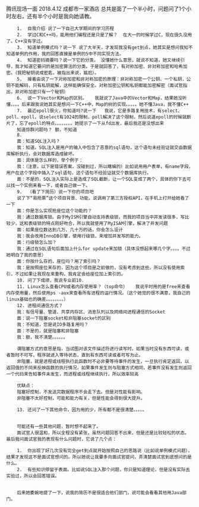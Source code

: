 腾讯现场一面  2018.4.12  成都市一家酒店
        总共是面了一个半小时，问题问了1个小时左右，还有半个小时是我向她请教。

        1.	自我介绍 说了一下自己大学期间的学习历程
        2.	学过C和C++吗，能用他们编程还是只是了解？  在大一的时候学过C，现在很久没用了。C++没有学过。
        3.	知道单例模式吗？说一下 说了大半天，才发现我没有get到点，她其实是想问我知不知道单例的作用，我的回答直接是单例的5中不同实现方法。
        4.	知道密码摘要吗？说一下它的分类。 没懂她什么意思，就说不知道，她又继续引导，我才知道它要问的是加密算法的分类。于是就回答了，有对称加密、非对称加密和哈希加密。（我把秘钥说成密匙，被指出来说，尴尬）。
        5.	接着由说了一下对称加密和非对称加密的原理：非对称加密一个公钥、一个私钥，公钥不能解码，只有私钥能解，这样能确保安全。对称加密公钥和私钥都能加密解密（面试官指出，非对称加密只有一个秘钥）
        6.	说一下Vector和Map的区别。   我就说了Java中的Vector和Map，结果她没听懂。。。。后来跟我说她其实是想问一下C++中，Map的树的实现。。。。。她不懂Java，我不懂C++
        7.	最近epoll很火，你知道吗?说一下   我说，它是多路复用技术，有select、poll、epoll，说select有1024的限制，poll解决了这个限制，然后说道epoll的时候就断片了，忘了epoll的特点。。。。。。。。她提示了一下从fd出发，最后我还是没想出来
        知道惊群问题吗？ 额，不知道
        8.
        面：知道SQL注入吗？
        我：知道。SQL注入是用户的输入中包含了恶意的sql语句，这个语句未经验证就交由数据库解析执行，会对数据库造成破坏。
        面：具体是怎么样的，举个例子：
        我：（注意，以下是错误答案，没碰到过，所以瞎编的）比如说用用户表单，有name字段，用户在这个字段中插入了sql语句，这个语句不经验证就交个数据库执行。
        面：不是的，SQL注入实际上是造成了SQL截断，让一个SQL变成了两个，具体的你下去可以找一个实例来看一下，或者自己做一下。
        9.	（看了下简历）说一下你的项目吧
        说了下“易抢票”这个项目背景、功能，说调用了第三方授权API，在手机上打开给她看了一下
        面：你是怎么实现抢座位这个功能的？
        我：通过数据库锁。由于MyISM引擎自动支持表级锁，而我的项目当中并发读很多，写比较少，这和表级锁的特点刚好吻合，所以我就使用了MyISAM引擎，解决了并发问题
        面：如果座位数达到几万、几十万的话，你会怎么设计
        我：我会改用InnoDB引擎，使用行级锁，来增加并发写的能力。
        面：行级锁怎么加？
        我：通过在SQL语句后面加上什么for update来加锁（具体没想起来哪几个字。。。。不过她明白了我的意思）
        面：你按什么存的，座位吗？用了索引吗？
        我：是按照座位来存的，因为这个项目是之前做的，没有考虑到这些，所以没有使用索引，不过如果让我现在来重构，我肯定会给座位加上索引的。
        10.	问了下成绩，我说专业前10.
        11.	Linux怎么查看CPU或者内存使用率？（top命令）   我说平时用的是free来查看内存使用量，然后使用ps -aux来查看所有进程的运行情况。（这个她觉的很不满意，我自己的linux基础也的确差。。。。。。。。）
        12.	进程间通信方式？
        我：有信号量、管道、共享内存区、消息队列以及网络间进程通信的Socket
        面：说一下阻塞socket和非阻塞socket的区别
        我：不知道，您是说IO多路复用吗？
        面：不是的，就是阻塞和非阻塞
        我：额，我不清楚。。。。。。

        谓阻塞方式的意思是指，当试图对该文件描述符进行读写时，如果当时没有东西可读，或者暂时不可写，程序就进入等待状态，直到有东西可读或者可写为止。
        非阻塞，就是进程或线程执行此函数时不必非要等待事件的发生，一旦执行肯定返回，以返回值的不同来反映函数的执行情况，如果事件发生则与阻塞方式相同，若事件没有发生则返回一个代码来告知事件未发生，而进程或线程继续执行，所以效率较高

        优缺点：
        阻塞好控制，不发送完数据程序不会走下去。但是对性能有影响。
        非阻塞不太好控制，可能和能力有关，但是性能会得到很大提升。

        13.	还问了一下其他命令，因为用的少，所有都不是很清楚。。。。。


        可能还有一些其他问题，暂时想不起来了。
        面试官人很温和，所以全程没有紧张，虽然问题回答不出来，但是还是比较轻松的状态。最后我问面试官我的表现有什么问题时，它说了几个点：

        1.	你出现了好几次没有完全get到点就开始按照自己的思路说（比如说单例模式问题），结果才发现这不是面试官想问的。所以她说让我要多向面试官提问，弄清楚面试官到底想问的是什么。
        2.	有些知识停留于表面。比如说SQL注入那个问题，你只是知道理论，但是没有实际去实验过，所以会回答错误。


        后来她委婉地提了一下，说我的简历不是很适合他们部门，说可能会看看其他用Java部门。
